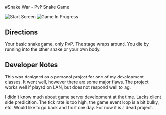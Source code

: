 #Snake War - PvP Snake Game

![Start Screen](https://raw.githubusercontent.com/magreenberg/snakewar/img/slide1.png)
![Game In Progress](https://raw.githubusercontent.com/magreenberg/snakewar/img/slide2.png)

## Directions
Your basic snake game, only PvP. The stage wraps around. You die by running into the other snake or your own body.


## Developer Notes
This was designed as a personal project for one of my development classes. It went well, however there are some major flaws. The project works well if played on LAN, but does not respond well to lag.

I didn't know much about game server development at the time. Lacks client side predicition. The tick rate is too high, the game event loop is a bit bulky, etc. Would like to go back and fix it one day. For now it is a dead project.